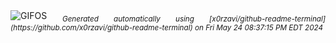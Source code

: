 <div align="justify">
<picture>
    <source media="(prefers-color-scheme: dark)" srcset="https://i.ibb.co/PxN95Mp/output-gif.gif">
    <source media="(prefers-color-scheme: light)" srcset="https://i.ibb.co/PxN95Mp/output-gif.gif">
    <img alt="GIFOS" src="https://i.ibb.co/PxN95Mp/output-gif.gif">
</picture>
<sub><i>Generated automatically using [x0rzavi/github-readme-terminal](https://github.com/x0rzavi/github-readme-terminal) on Fri May 24 08:37:15 PM EDT 2024</i></sub>
</div>

<!--  -->